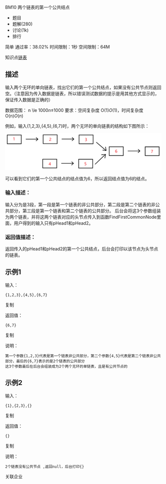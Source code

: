 BM10 两个链表的第一个公共结点







- 题目
- 题解(280)
- 讨论(1k)
- 排行

简单 通过率：38.02% 时间限制：1秒 空间限制：64M

知识点[链表](https://www.nowcoder.com/exam/oj?page=1&tab=算法篇&topicId=295?tag=580)

## 描述

输入两个无环的单向链表，找出它们的第一个公共结点，如果没有公共节点则返回空。（注意因为传入数据是链表，所以错误测试数据的提示是用其他方式显示的，保证传入数据是正确的）

数据范围： n \le 1000*n*≤1000
要求：空间复杂度 O(1)*O*(1)，时间复杂度 O(n)*O*(*n*)

例如，输入{1,2,3},{4,5},{6,7}时，两个无环的单向链表的结构如下图所示：

![img](MarkDownImages/BM10.assets/394BB7AFD5CEA3DC64D610F62E6647A6.png)

可以看到它们的第一个公共结点的结点值为6，所以返回结点值为6的结点。

### 输入描述：

输入分为是3段，第一段是第一个链表的非公共部分，第二段是第二个链表的非公共部分，第三段是第一个链表和第二个链表的公共部分。 后台会将这3个参数组装为两个链表，并将这两个链表对应的头节点传入到函数FindFirstCommonNode里面，用户得到的输入只有pHead1和pHead2。

### 返回值描述：

返回传入的pHead1和pHead2的第一个公共结点，后台会打印以该节点为头节点的链表。

## 示例1

输入：

```
{1,2,3},{4,5},{6,7}
```

复制

返回值：

```
{6,7}
```

复制

说明：

```
第一个参数{1,2,3}代表是第一个链表非公共部分，第二个参数{4,5}代表是第二个链表非公共部分，最后的{6,7}表示的是2个链表的公共部分
这3个参数最后在后台会组装成为2个两个无环的单链表，且是有公共节点的          
```

## 示例2

输入：

```
{1},{2,3},{}
```

复制

返回值：

```
{}
```

复制

说明：

```
2个链表没有公共节点 ,返回null，后台打印{}       
```

关联企业